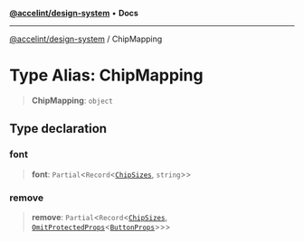 [**@accelint/design-system**](../README.md) • **Docs**

***

[@accelint/design-system](../README.md) / ChipMapping

# Type Alias: ChipMapping

> **ChipMapping**: `object`

## Type declaration

### font

> **font**: `Partial`\<`Record`\<[`ChipSizes`](ChipSizes.md), `string`\>\>

### remove

> **remove**: `Partial`\<`Record`\<[`ChipSizes`](ChipSizes.md), [`OmitProtectedProps`](OmitProtectedProps.md)\<[`ButtonProps`](ButtonProps.md)\>\>\>
